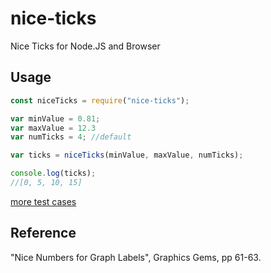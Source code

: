 # nice-ticks
Nice Ticks for Node.JS and Browser

## Usage
```js
const niceTicks = require("nice-ticks");

var minValue = 0.81;
var maxValue = 12.3
var numTicks = 4; //default

var ticks = niceTicks(minValue, maxValue, numTicks);

console.log(ticks);
//[0, 5, 10, 15]

```

[more test cases](./test/test.js)

## Reference
"Nice Numbers for Graph Labels", Graphics Gems, pp 61-63.  